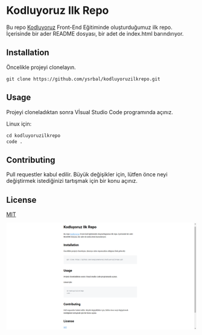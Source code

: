 # **Kodluyoruz Ilk Repo**

Bu repo [Kodluyoruz](https://www.kodluyoruz.org/) Front-End Eğitiminde oluşturduğumuz ilk repo. İçerisinde bir ader README dosyası, bir adet de index.html barındırıyor.

## **Installation**

Öncelikle projeyi clonelayın. 

```
git clone https://github.com/ysrbal/kodluyoruzilkrepo.git
```

## **Usage**

Projeyi cloneladıktan sonra Vİsual Studio Code programında açınız.

Linux için:

```
cd kodluyoruzilkrepo
code .
```
## **Contributing**

Pull requestler kabul edilir. Büyük değişikler için, lütfen önce neyi değiştirmek istediğinizi tartışmak için bir konu açınız.

## **License**

[MIT](http://choosealicense.com)

![proje_gorseli](https://github.com/Kodluyoruz/taskforce/raw/main/git/odev1/figures/markdown.png)


